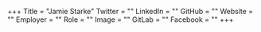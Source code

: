 +++
Title = "Jamie Starke"
Twitter = ""
LinkedIn = ""
GitHub = ""
Website = ""
Employer = ""
Role = ""
Image = ""
GitLab = ""
Facebook = ""
+++
